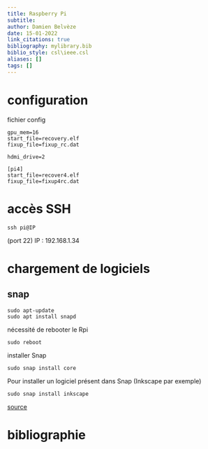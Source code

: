 ```yaml
---
title: Raspberry Pi
subtitle:
author: Damien Belvèze
date: 15-01-2022
link_citations: true
bibliography: mylibrary.bib
biblio_style: csl\ieee.csl
aliases: []
tags: []
---
```


# configuration
fichier config 

``````
gpu_mem=16
start_file=recovery.elf
fixup_file=fixup_rc.dat

hdmi_drive=2

[pi4]
start_file=recover4.elf
fixup_file=fixup4rc.dat
``````

# accès SSH

``````
ssh pi@IP

``````
(port 22)
IP : 192.168.1.34


# chargement de logiciels

## snap

``````
sudo apt-update
sudo apt install snapd
``````

nécessité de rebooter le Rpi

`````
sudo reboot
``````
 installer Snap

 ``````
 sudo snap install core
 ``````
 Pour installer un logiciel présent dans Snap (Inkscape par exemple)

 ``````
 sudo snap install inkscape
 ``````
 [source](https://snapcraft.io/install/inkscape/raspbian)




# bibliographie

